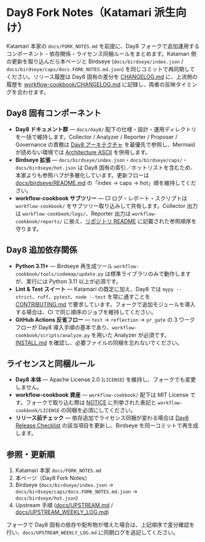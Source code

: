# Day8 Fork Notes（Katamari 派生向け）

Katamari 本家の `docs/FORK_NOTES.md` を前提に、Day8 フォークで追加運用するコンポーネント・依存関係・ライセンス同梱ルールをまとめます。Katamari 側の更新を取り込んだら本ページと Birdseye (`docs/birdseye/index.json` / `docs/birdseye/caps/docs.FORK_NOTES.md.json`) を同じコミットで再同期してください。リリース履歴は Day8 固有の差分を [CHANGELOG.md](../CHANGELOG.md) に、上流側の履歴を [workflow-cookbook/CHANGELOG.md](../workflow-cookbook/CHANGELOG.md) に記録し、両者の反映タイミングを合わせます。

## Day8 固有コンポーネント
- **Day8 ドキュメント群** — `docs/day8/` 配下の仕様・設計・運用ディレクトリを一括で維持します。Collector / Analyzer / Reporter / Proposer / Governance の責務は [Day8 アーキテクチャ](day8/design/03_architecture.md) を最優先で参照し、Mermaid が読めない環境では [Architecture ASCII](Architecture_ASCII.md) を併用します。
- **Birdseye 拡張** — `docs/birdseye/index.json`・`docs/birdseye/caps/`・`docs/birdseye/hot.json` は Day8 固有の索引／ホットリストを含むため、本家よりも参照ハブが多層化しています。更新フローは [docs/birdseye/README.md](birdseye/README.md) の「index → caps → hot」順を維持してください。
- **workflow-cookbook サブツリー** — CI ログ・レポート・スクリプトは `workflow-cookbook/` をサブツリー取り込みして共有します。Collector 出力は `workflow-cookbook/logs/`、Reporter 出力は `workflow-cookbook/reports/` に揃え、[リポジトリ README](../README.md) に記載された参照順序を守ります。

## Day8 追加依存関係
- **Python 3.11+** — Birdseye 再生成ツール `workflow-cookbook/tools/codemap/update.py` は標準ライブラリのみで動作しますが、実行には Python 3.11 以上が必須です。
- **Lint & Test スイート** — Katamari の既定に加え、Day8 では `mypy --strict`、`ruff`、`pytest`、`node --test` を常に通すことを [CONTRIBUTING.md](../CONTRIBUTING.md) で要求しています。フォークで追加モジュールを導入する場合は、CI で同じ順序のジョブを維持してください。
- **GitHub Actions 反省フロー** — `test` → `reflection` → `pr_gate` の 3 ワークフローが Day8 導入手順の基本であり、`workflow-cookbook/scripts/analyze.py` を用いた Analyzer が必須です。[INSTALL.md](../INSTALL.md) を確認し、必要ファイルの同梱を忘れないでください。

## ライセンスと同梱ルール
- **Day8 本体** — Apache License 2.0 (`LICENSE`) を維持し、フォークでも変更しません。
- **workflow-cookbook 資産** — `workflow-cookbook/` 配下は MIT License です。フォークで取り込む際は [NOTICE](../NOTICE) に列挙された表記と `workflow-cookbook/LICENSE` の同梱を必須にしてください。
- **リリース前チェック** — 依存追加でライセンス同梱が変わる場合は [Day8 Release Checklist](Release_Checklist.md) の該当項目を更新し、Birdseye を同一コミットで再生成します。

## 参照・更新順
1. Katamari 本家 `docs/FORK_NOTES.md`
2. 本ページ（Day8 Fork Notes）
3. Birdseye (`docs/birdseye/index.json` → `docs/birdseye/caps/docs.FORK_NOTES.md.json` → `docs/birdseye/hot.json`)
4. Upstream 手順 ([docs/UPSTREAM.md](UPSTREAM.md) / [docs/UPSTREAM_WEEKLY_LOG.md](UPSTREAM_WEEKLY_LOG.md))

フォークで Day8 固有の依存や配布物が増えた場合は、上記順序で差分確認を行い、`docs/UPSTREAM_WEEKLY_LOG.md` に同期ログを追記してください。
